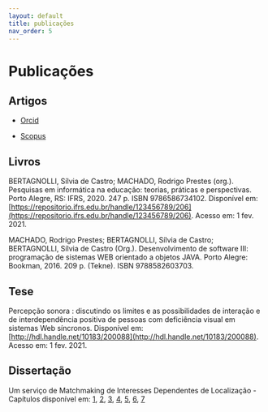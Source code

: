 ```yaml
---
layout: default
title: publicações
nav_order: 5
---  
```


# Publicações

## Artigos

* [Orcid](http://orcid.org/0000-0003-0428-6387)

* [Scopus](https://www.scopus.com/authid/detail.uri?authorId=55574842400)

## Livros

BERTAGNOLLI, Sílvia de Castro; MACHADO, Rodrigo Prestes (org.). Pesquisas em informática na educação: teorias, práticas e perspectivas. Porto Alegre, RS: IFRS, 2020. 247 p. ISBN 9786586734102. Disponível em: [https://repositorio.ifrs.edu.br/handle/123456789/206](https://repositorio.ifrs.edu.br/handle/123456789/206). Acesso em: 1 fev. 2021.

MACHADO, Rodrigo Prestes; BERTAGNOLLI, Sílvia de Castro; BERTAGNOLLI, Sílvia de Castro (Org.). Desenvolvimento de software III: programação de sistemas WEB orientado a objetos JAVA. Porto Alegre: Bookman, 2016. 209 p. (Tekne). ISBN 9788582603703.

## Tese

Percepção sonora : discutindo os limites e as possibilidades de interação e de interdependência positiva de pessoas com deficiência visual em sistemas Web síncronos. Disponível em: [http://hdl.handle.net/10183/200088](http://hdl.handle.net/10183/200088). Acesso em: 1 fev. 2021.

## Dissertação

Um serviço de Matchmaking de Interesses Dependentes de Localização - Capítulos disponível em: [1](http://www2.dbd.puc-rio.br/pergamum/tesesabertas/0310867_05_pretextual.pdf), [2](http://www2.dbd.puc-rio.br/pergamum/tesesabertas/0310867_05_cap_01.pdf), [3](http://www2.dbd.puc-rio.br/pergamum/tesesabertas/0310867_05_cap_02.pdf), [4](http://www2.dbd.puc-rio.br/pergamum/tesesabertas/0310867_05_cap_03.pdf), [5](http://www2.dbd.puc-rio.br/pergamum/tesesabertas/0310867_05_cap_04.pdf), [6](http://www2.dbd.puc-rio.br/pergamum/tesesabertas/0310867_05_cap_05.pdf), [7](http://www2.dbd.puc-rio.br/pergamum/tesesabertas/0310867_05_cap_06.pdf)
